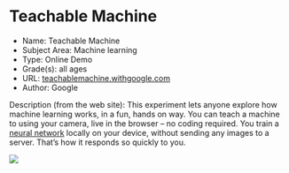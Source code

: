 # Teachable Machine

* Name: Teachable Machine
* Subject Area: Machine learning
* Type: Online Demo
* Grade(s): all ages
* URL: [teachablemachine.withgoogle.com](https://teachablemachine.withgoogle.com/)
* Author: Google

Description (from the web site): This experiment lets anyone explore how machine learning works, in a fun, hands on way. You can teach a machine to using your camera, live in the browser – no coding required. You train a <a href="https://www.youtube.com/watch?v=bHvf7Tagt18" target="_blank" class="link">neural network</a> locally on your device, without sending any images to a server. That’s how it responds so quickly to you.

![](https://github.com/touretzkyds/ai4k12/raw/master/images/Teachable-Machine.jpg)